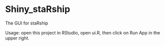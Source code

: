# Shiny_staRship
The GUI for staRship

Usage: open this project in RStudio, open ui.R, then click on Run App in the upper right.
